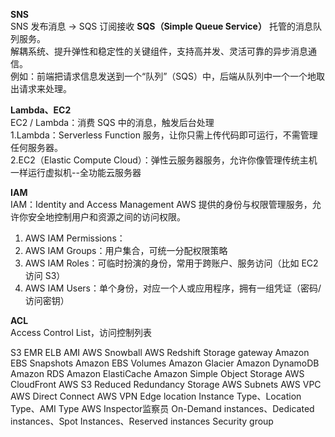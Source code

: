 **SNS**  
SNS 发布消息 → SQS 订阅接收
**SQS（Simple Queue Service）** 
托管的消息队列服务。  
解耦系统、提升弹性和稳定性的关键组件，支持高并发、灵活可靠的异步消息通信。  
例如：前端把请求信息发送到一个“队列”（SQS）中，后端从队列中一个一个地取出请求来处理。  

**Lambda、EC2**  
EC2 / Lambda：消费 SQS 中的消息，触发后台处理  
1.Lambda：Serverless Function 服务，让你只需上传代码即可运行，不需管理任何服务器。  
2.EC2（Elastic Compute Cloud）：弹性云服务器服务，允许你像管理传统主机一样运行虚拟机--全功能云服务器  

**IAM**  
IAM：Identity and Access Management AWS 提供的身份与权限管理服务，允许你安全地控制用户和资源之间的访问权限。  
1. AWS IAM Permissions：  
2. AWS IAM Groups：用户集合，可统一分配权限策略  
3. AWS IAM Roles：可临时扮演的身份，常用于跨账户、服务访问（比如 EC2 访问 S3）  
4. AWS IAM Users：单个身份，对应一个人或应用程序，拥有一组凭证（密码/访问密钥）  

**ACL**  
Access Control List，访问控制列表

S3
EMR
ELB
AMI
AWS Snowball
AWS Redshift
Storage gateway
Amazon EBS Snapshots
Amazon EBS Volumes
Amazon Glacier
Amazon DynamoDB
Amazon RDS
Amazon ElastiCache
Amazon Simple Object Storage
AWS CloudFront
AWS S3 Reduced Redundancy Storage
AWS Subnets
AWS VPC
AWS Direct Connect
AWS VPN
Edge location
Instance Type、Location Type、AMI Type
AWS Inspector监察员
On-Demand instances、Dedicated instances、Spot Instances、Reserved instances
Security group




